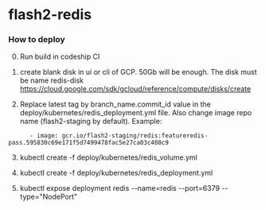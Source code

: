 # flash2-redis

### How to deploy

0) Run build in codeship CI

1) create blank disk in ui or cli of GCP. 50Gb will be enough. The disk must be name redis-disk
https://cloud.google.com/sdk/gcloud/reference/compute/disks/create

2) Replace latest tag by branch_name.commit_id value in the deploy/kubernetes/redis_deployment.yml file. Also change image repo name (flash2-staging by default). Example:
```
      - image: gcr.io/flash2-staging/redis:featureredis-pass.595830c69e171f5d7499478fac5e27ca03c408c9
```

3) kubectl create -f deploy/kubernetes/redis_volume.yml

4) kubectl create -f deploy/kubernetes/redis_deployment.yml

5) kubectl expose deployment redis --name=redis --port=6379 --type="NodePort"
